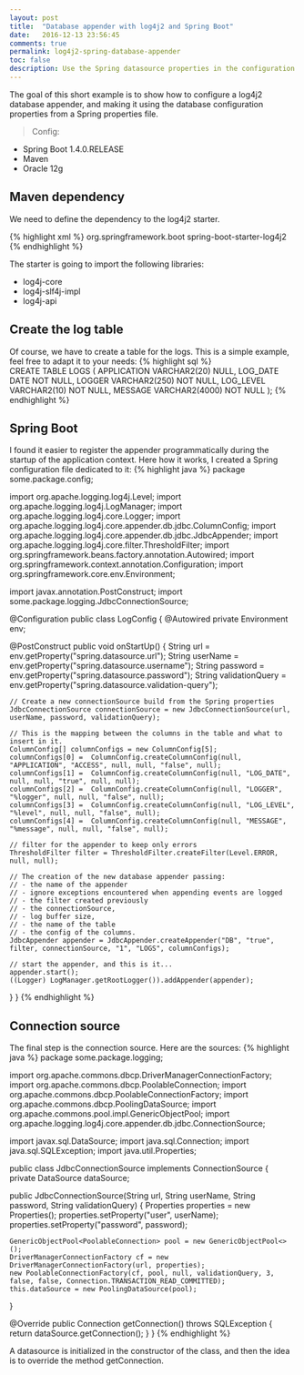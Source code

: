```yaml
---
layout: post
title:  "Database appender with log4j2 and Spring Boot"
date:   2016-12-13 23:56:45
comments: true
permalink: log4j2-spring-database-appender
toc: false
description: Use the Spring datasource properties in the configuration of a log4j2 database appender.
---
```


The goal of this short example is to show how to configure a log4j2 database appender, and making it using the database configuration 
properties 
from a Spring properties file.

> Config:  
>
* Spring Boot 1.4.0.RELEASE
* Maven
* Oracle 12g

## Maven dependency
We need to define the dependency to the log4j2 starter.

{% highlight xml %}
<dependency>
  <groupId>org.springframework.boot</groupId>
  <artifactId>spring-boot-starter-log4j2</artifactId>
</dependency>
{% endhighlight %}

The starter is going to import the following libraries:  

- log4j-core
- log4j-slf4j-impl
- log4j-api

## Create the log table
Of course, we have to create a table for the logs. This is a simple example, feel free to adapt it to your needs:
{% highlight sql %}  
CREATE TABLE LOGS
(
    APPLICATION VARCHAR2(20) NULL,
    LOG_DATE   DATE      NOT NULL,
    LOGGER  VARCHAR2(250)    NOT NULL,
    LOG_LEVEL   VARCHAR2(10)    NOT NULL,
    MESSAGE VARCHAR2(4000)  NOT NULL
);
{% endhighlight %}

## Spring Boot
I found it easier to register the appender programmatically during the startup of the application context. Here how it works, I created
 a Spring configuration file dedicated to it:
{% highlight java %}
package some.package.config;

import org.apache.logging.log4j.Level;
import org.apache.logging.log4j.LogManager;
import org.apache.logging.log4j.core.Logger;
import org.apache.logging.log4j.core.appender.db.jdbc.ColumnConfig;
import org.apache.logging.log4j.core.appender.db.jdbc.JdbcAppender;
import org.apache.logging.log4j.core.filter.ThresholdFilter;
import org.springframework.beans.factory.annotation.Autowired;
import org.springframework.context.annotation.Configuration;
import org.springframework.core.env.Environment;

import javax.annotation.PostConstruct;
import some.package.logging.JdbcConnectionSource;

@Configuration
public class LogConfig
{
  @Autowired
  private Environment env;

  @PostConstruct
  public void onStartUp()
  {
    String url = env.getProperty("spring.datasource.url");
    String userName = env.getProperty("spring.datasource.username");
    String password = env.getProperty("spring.datasource.password");
    String validationQuery = env.getProperty("spring.datasource.validation-query");
    
    // Create a new connectionSource build from the Spring properties
    JdbcConnectionSource connectionSource = new JdbcConnectionSource(url, userName, password, validationQuery);

    // This is the mapping between the columns in the table and what to insert in it.
    ColumnConfig[] columnConfigs = new ColumnConfig[5];
    columnConfigs[0] =  ColumnConfig.createColumnConfig(null, "APPLICATION", "ACCESS", null, null, "false", null);
    columnConfigs[1] =  ColumnConfig.createColumnConfig(null, "LOG_DATE", null, null, "true", null, null);
    columnConfigs[2] =  ColumnConfig.createColumnConfig(null, "LOGGER", "%logger", null, null, "false", null);
    columnConfigs[3] =  ColumnConfig.createColumnConfig(null, "LOG_LEVEL", "%level", null, null, "false", null);
    columnConfigs[4] =  ColumnConfig.createColumnConfig(null, "MESSAGE", "%message", null, null, "false", null);
    
    // filter for the appender to keep only errors
    ThresholdFilter filter = ThresholdFilter.createFilter(Level.ERROR, null, null);
    
    // The creation of the new database appender passing:
    // - the name of the appender
    // - ignore exceptions encountered when appending events are logged
    // - the filter created previously
    // - the connectionSource, 
    // - log buffer size, 
    // - the name of the table 
    // - the config of the columns.
    JdbcAppender appender = JdbcAppender.createAppender("DB", "true", filter, connectionSource, "1", "LOGS", columnConfigs);
    
    // start the appender, and this is it...
    appender.start();
    ((Logger) LogManager.getRootLogger()).addAppender(appender);
  }
}
{% endhighlight %}

## Connection source

The final step is the connection source. Here are the sources:
{% highlight java %}
package some.package.logging;

import org.apache.commons.dbcp.DriverManagerConnectionFactory;
import org.apache.commons.dbcp.PoolableConnection;
import org.apache.commons.dbcp.PoolableConnectionFactory;
import org.apache.commons.dbcp.PoolingDataSource;
import org.apache.commons.pool.impl.GenericObjectPool;
import org.apache.logging.log4j.core.appender.db.jdbc.ConnectionSource;

import javax.sql.DataSource;
import java.sql.Connection;
import java.sql.SQLException;
import java.util.Properties;

public class JdbcConnectionSource implements ConnectionSource
{
  private DataSource dataSource;

  public JdbcConnectionSource(String url, String userName, String password, String validationQuery)
  {
    Properties properties = new Properties();
    properties.setProperty("user", userName);
    properties.setProperty("password", password);

    GenericObjectPool<PoolableConnection> pool = new GenericObjectPool<>();
    DriverManagerConnectionFactory cf = new DriverManagerConnectionFactory(url, properties);
    new PoolableConnectionFactory(cf, pool, null, validationQuery, 3, false, false, Connection.TRANSACTION_READ_COMMITTED);
    this.dataSource = new PoolingDataSource(pool);
  }

  @Override
  public Connection getConnection() throws SQLException
  {
    return dataSource.getConnection();
  }
}
{% endhighlight %}


A datasource is initialized in the constructor of the class, and then the idea is to override the method getConnection.
